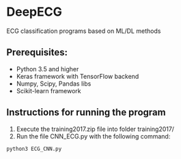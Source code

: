 # DeepECG
ECG classification programs based on ML/DL methods

## Prerequisites:
- Python 3.5 and higher
- Keras framework with TensorFlow backend
- Numpy, Scipy, Pandas libs
- Scikit-learn framework

## Instructions for running the program
1) Execute the training2017.zip file into folder training2017/
2) Run the file CNN_ECG.py with the following command:
  
```
python3 ECG_CNN.py
```
